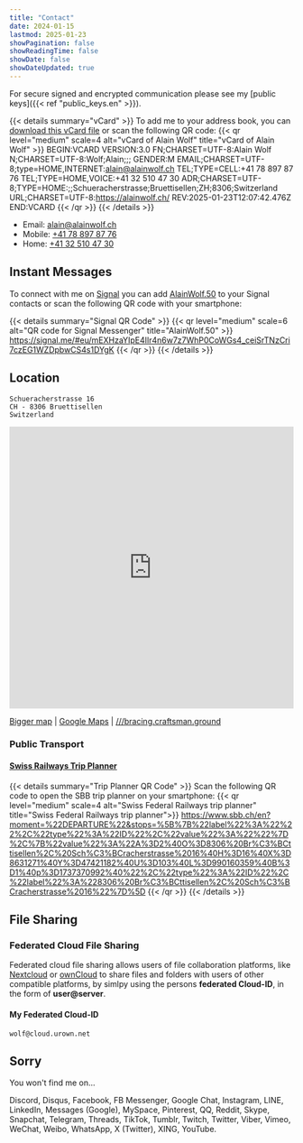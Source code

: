 ```yaml
---
title: "Contact"
date: 2024-01-15
lastmod: 2025-01-23
showPagination: false
showReadingTime: false
showDate: false
showDateUpdated: true
---
```

For secure signed and encrypted communication please see my
[public keys]({{< ref "public_keys.en" >}}).

{{< details summary="vCard" >}}
To add me to your address book, you can
[download this vCard file](/Alain_Wolf.en.vcf) or scan the following
QR code:
{{< qr level="medium" scale=4 alt="vCard of Alain Wolf" title="vCard of Alain Wolf" >}}
BEGIN:VCARD
VERSION:3.0
FN;CHARSET=UTF-8:Alain Wolf
N;CHARSET=UTF-8:Wolf;Alain;;;
GENDER:M
EMAIL;CHARSET=UTF-8;type=HOME,INTERNET:alain@alainwolf.ch
TEL;TYPE=CELL:+41 78 897 87 76
TEL;TYPE=HOME,VOICE:+41 32 510 47 30
ADR;CHARSET=UTF-8;TYPE=HOME:;;Schueracherstrasse;Bruettisellen;ZH;8306;Switzerland
URL;CHARSET=UTF-8:https://alainwolf.ch/
REV:2025-01-23T12:07:42.476Z
END:VCARD
{{< /qr >}}
{{< /details >}}

- Email: [alain@alainwolf.ch](mailto:alain@alainwolf.ch)
- Mobile: [+41 78 897 87 76](tel:+41788978776)
- Home: [+41 32 510 47 30](tel:+41325104730)


## Instant Messages

To connect with me on [Signal](https://signal.org) you can add
[AlainWolf.50](https://signal.me/#eu/mEXHzaYIpE4Ilr4n6w7z7WhP0CoWGs4_ceiSrTNzCri7czEG1WZDpbwCS4s1DYgK)
to your Signal contacts or scan the following QR code with your smartphone:

{{< details summary="Signal QR Code" >}}
{{< qr level="medium" scale=6 alt="QR code for Signal Messenger" title="AlainWolf.50" >}}
https://signal.me/#eu/mEXHzaYIpE4Ilr4n6w7z7WhP0CoWGs4_ceiSrTNzCri7czEG1WZDpbwCS4s1DYgK
{{< /qr >}}
{{< /details >}}

## Location

    Schueracherstrasse 16
    CH - 8306 Bruettisellen
    Switzerland

<!-- markdownlint-disable-next-line MD033 -->
<iframe width="100%" height="500px" frameborder="0" allowfullscreen
    src="https://umap.openstreetmap.fr/en/map/alain-wolf_857467?scaleControl=false&miniMap=false&scrollWheelZoom=false&zoomControl=true&allowEdit=false&moreControl=true&searchControl=null&tilelayersControl=null&embedControl=null&datalayersControl=false&onLoadPanel=none&captionBar=false">
</iframe>

[Bigger map](https://umap.openstreetmap.fr/en/map/alain-wolf_857467 "OpenStreeMap")
| [Google Maps](https://goo.gl/maps/WyPxXF7SfLNYVTUD8)
| [///bracing.craftsman.ground](https://what3words.com/bracing.craftsman.ground "What3Words Address")

### Public Transport

#### [Swiss Railways Trip Planner](https://www.sbb.ch/en?moment=%22DEPARTURE%22&stops=%5B%7B%22label%22%3A%22%22%2C%22type%22%3A%22ID%22%2C%22value%22%3A%22%22%7D%2C%7B%22value%22%3A%22A%3D2%40O%3D8306%20Br%C3%BCttisellen%2C%20Sch%C3%BCracherstrasse%2016%40H%3D16%40X%3D8631271%40Y%3D47421182%40U%3D103%40L%3D990160359%40B%3D1%40p%3D1737370992%40%22%2C%22type%22%3A%22ID%22%2C%22label%22%3A%228306%20Br%C3%BCttisellen%2C%20Sch%C3%BCracherstrasse%2016%22%7D%5D "SBB Trip Planner")

{{< details summary="Trip Planner QR Code" >}}
Scan the following QR code to open the SBB trip planner on your smartphone:
{{< qr level="medium" scale=4 alt="Swiss Federal Railways trip planner" title="Swiss Federal Railways trip planner">}}
https://www.sbb.ch/en?moment=%22DEPARTURE%22&stops=%5B%7B%22label%22%3A%22%22%2C%22type%22%3A%22ID%22%2C%22value%22%3A%22%22%7D%2C%7B%22value%22%3A%22A%3D2%40O%3D8306%20Br%C3%BCttisellen%2C%20Sch%C3%BCracherstrasse%2016%40H%3D16%40X%3D8631271%40Y%3D47421182%40U%3D103%40L%3D990160359%40B%3D1%40p%3D1737370992%40%22%2C%22type%22%3A%22ID%22%2C%22label%22%3A%228306%20Br%C3%BCttisellen%2C%20Sch%C3%BCracherstrasse%2016%22%7D%5D
{{< /qr >}}
{{< /details >}}

## File Sharing

### Federated Cloud File Sharing

Federated cloud file sharing allows users of file collaboration platforms, like
[Nextcloud](https://nextcloud.com/features/#federation) or
[ownCloud](https://owncloud.com/federated-cloud-sharing/) to share files and
folders with users of other compatible platforms, by simlpy using the persons
**federated Cloud-ID**, in the form of **user@server**.

#### My Federated Cloud-ID

    wolf@cloud.urown.net

## Sorry

You won't find me on...

Discord,
Disqus,
Facebook,
FB Messenger,
Google Chat,
Instagram,
LINE,
LinkedIn,
Messages (Google),
MySpace,
Pinterest,
QQ,
Reddit,
Skype,
Snapchat,
Telegram,
Threads,
TikTok,
Tumblr,
Twitch,
Twitter,
Viber,
Vimeo,
WeChat,
Weibo,
WhatsApp,
X (Twitter),
XING,
YouTube.
